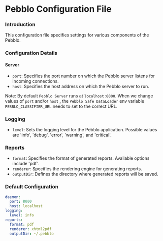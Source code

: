 # Pebblo Configuration File

### Introduction

This configuration file specifies settings for various components of the Pebblo.

### Configuration Details

#### Server

- `port`: Specifies the port number on which the Pebblo server listens for incoming connections.
- `host`: Specifies the host address on which the Pebblo server to run.

Note: By default `Pebblo Server` runs at `localhost:8000`. When we change values of `port` and/or `host` , the `Pebblo Safe DataLoader` env variable `PEBBLO_CLASSIFIER_URL` needs to set to the correct URL.

### Logging

- `level`: Sets the logging level for the Pebblo application. Possible values are 'info', 'debug', 'error', 'warning', and 'critical'.

### Reports

- `format`: Specifies the format of generated reports. Available options include 'pdf'.
- `renderer`: Specifies the rendering engine for generating reports.
- `outputDir`: Defines the directory where generated reports will be saved.

### Default Configuration

```yaml
daemon:
  port: 8000
  host: localhost
logging:
  level: info
reports:
  format: pdf
  renderer: xhtml2pdf
  outputDir: ~/.pebblo

```